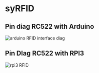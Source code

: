 # syRFID

## Pin diag RC522 with Arduino

![arduino RFID interface diag](https://github.com/shellkore/syRFID/blob/master/Interfacing-of-RFID-RC522-with-Arduino.png)

## Pin DIag RC522 with RPI3

![rpi3 RFID](https://github.com/shellkore/syRFID/blob/master/RFID-Rpi3.png)
